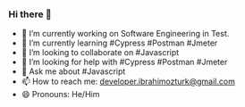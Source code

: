 ### Hi there 👋

<!--
**dev-ibrahimozturk/dev-ibrahimozturk** is a ✨ _special_ ✨ repository because its `README.md` (this file) appears on your GitHub profile.

Here are some ideas to get you started: -->

- 🔭 I’m currently working on Software Engineering in Test.
- 🌱 I’m currently learning #Cypress #Postman #Jmeter
- 👯 I’m looking to collaborate on #Javascript
- 🤔 I’m looking for help with #Cypress #Postman #Jmeter
- 💬 Ask me about #Javascript
- 📫 How to reach me: developer.ibrahimozturk@gmail.com
- 😄 Pronouns: He/Him
